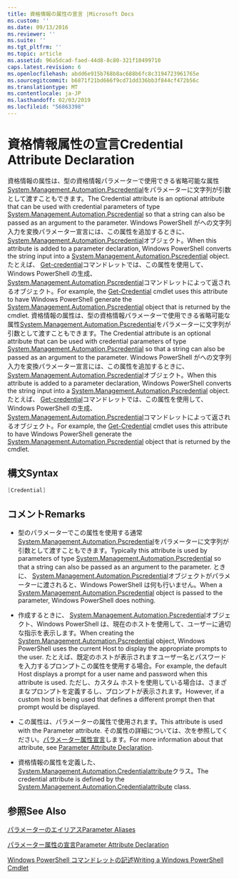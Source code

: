 ```yaml
---
title: 資格情報の属性の宣言 |Microsoft Docs
ms.custom: ''
ms.date: 09/13/2016
ms.reviewer: ''
ms.suite: ''
ms.tgt_pltfrm: ''
ms.topic: article
ms.assetid: 96a5dcad-faed-44d8-8c80-321f10499710
caps.latest.revision: 6
ms.openlocfilehash: abdd6e915b768b8ac688b6fc8c3194723961765e
ms.sourcegitcommit: b6871f21bd666f9cd71dd336bb3f844cf472b56c
ms.translationtype: MT
ms.contentlocale: ja-JP
ms.lasthandoff: 02/03/2019
ms.locfileid: "56863398"
---
```

# <a name="credential-attribute-declaration"></a><span data-ttu-id="ae1f9-102">資格情報属性の宣言</span><span class="sxs-lookup"><span data-stu-id="ae1f9-102">Credential Attribute Declaration</span></span>

<span data-ttu-id="ae1f9-103">資格情報の属性は、型の資格情報パラメーターで使用できる省略可能な属性[System.Management.Automation.Pscredential](/dotnet/api/System.Management.Automation.PSCredential)をパラメーターに文字列が引数として渡すこともできます。</span><span class="sxs-lookup"><span data-stu-id="ae1f9-103">The Credential attribute is an optional attribute that can be used with credential parameters of type [System.Management.Automation.Pscredential](/dotnet/api/System.Management.Automation.PSCredential) so that a string can also be passed as an argument to the parameter.</span></span> <span data-ttu-id="ae1f9-104">Windows PowerShell がへの文字列入力を変換パラメーター宣言には、この属性を追加するときに、 [System.Management.Automation.Pscredential](/dotnet/api/System.Management.Automation.PSCredential)オブジェクト。</span><span class="sxs-lookup"><span data-stu-id="ae1f9-104">When this attribute is added to a parameter declaration, Windows PowerShell converts the string input into a [System.Management.Automation.Pscredential](/dotnet/api/System.Management.Automation.PSCredential) object.</span></span> <span data-ttu-id="ae1f9-105">たとえば、 [Get-credential](/powershell/module/Microsoft.PowerShell.Security/Get-Credential)コマンドレットでは、この属性を使用して、Windows PowerShell の生成、 [System.Management.Automation.Pscredential](/dotnet/api/System.Management.Automation.PSCredential)コマンドレットによって返されるオブジェクト。</span><span class="sxs-lookup"><span data-stu-id="ae1f9-105">For example, the [Get-Credential](/powershell/module/Microsoft.PowerShell.Security/Get-Credential) cmdlet uses this attribute to have Windows PowerShell generate the [System.Management.Automation.Pscredential](/dotnet/api/System.Management.Automation.PSCredential) object that is returned by the cmdlet.</span></span>
<span data-ttu-id="ae1f9-106">資格情報の属性は、型の資格情報パラメーターで使用できる省略可能な属性[System.Management.Automation.Pscredential](/dotnet/api/System.Management.Automation.PSCredential)をパラメーターに文字列が引数として渡すこともできます。</span><span class="sxs-lookup"><span data-stu-id="ae1f9-106">The Credential attribute is an optional attribute that can be used with credential parameters of type [System.Management.Automation.Pscredential](/dotnet/api/System.Management.Automation.PSCredential) so that a string can also be passed as an argument to the parameter.</span></span> <span data-ttu-id="ae1f9-107">Windows PowerShell がへの文字列入力を変換パラメーター宣言には、この属性を追加するときに、 [System.Management.Automation.Pscredential](/dotnet/api/System.Management.Automation.PSCredential)オブジェクト。</span><span class="sxs-lookup"><span data-stu-id="ae1f9-107">When this attribute is added to a parameter declaration, Windows PowerShell converts the string input into a [System.Management.Automation.Pscredential](/dotnet/api/System.Management.Automation.PSCredential) object.</span></span> <span data-ttu-id="ae1f9-108">たとえば、 [Get-credential](/powershell/module/Microsoft.PowerShell.Security/Get-Credential)コマンドレットでは、この属性を使用して、Windows PowerShell の生成、 [System.Management.Automation.Pscredential](/dotnet/api/System.Management.Automation.PSCredential)コマンドレットによって返されるオブジェクト。</span><span class="sxs-lookup"><span data-stu-id="ae1f9-108">For example, the [Get-Credential](/powershell/module/Microsoft.PowerShell.Security/Get-Credential) cmdlet uses this attribute to have Windows PowerShell generate the [System.Management.Automation.Pscredential](/dotnet/api/System.Management.Automation.PSCredential) object that is returned by the cmdlet.</span></span>

## <a name="syntax"></a><span data-ttu-id="ae1f9-109">構文</span><span class="sxs-lookup"><span data-stu-id="ae1f9-109">Syntax</span></span>

```csharp
[Credential]
```

## <a name="remarks"></a><span data-ttu-id="ae1f9-110">コメント</span><span class="sxs-lookup"><span data-stu-id="ae1f9-110">Remarks</span></span>

- <span data-ttu-id="ae1f9-111">型のパラメーターでこの属性を使用する通常[System.Management.Automation.Pscredential](/dotnet/api/System.Management.Automation.PSCredential)をパラメーターに文字列が引数として渡すこともできます。</span><span class="sxs-lookup"><span data-stu-id="ae1f9-111">Typically this attribute is used by parameters of type [System.Management.Automation.Pscredential](/dotnet/api/System.Management.Automation.PSCredential) so that a string can also be passed as an argument to the parameter.</span></span> <span data-ttu-id="ae1f9-112">ときに、 [System.Management.Automation.Pscredential](/dotnet/api/System.Management.Automation.PSCredential)オブジェクトがパラメーターに渡されると、Windows PowerShell は何も行いません。</span><span class="sxs-lookup"><span data-stu-id="ae1f9-112">When a [System.Management.Automation.Pscredential](/dotnet/api/System.Management.Automation.PSCredential) object is passed to the parameter, Windows PowerShell does nothing.</span></span>

- <span data-ttu-id="ae1f9-113">作成するときに、 [System.Management.Automation.Pscredential](/dotnet/api/System.Management.Automation.PSCredential)オブジェクト、Windows PowerShell は、現在のホストを使用して、ユーザーに適切な指示を表示します。</span><span class="sxs-lookup"><span data-stu-id="ae1f9-113">When creating the [System.Management.Automation.Pscredential](/dotnet/api/System.Management.Automation.PSCredential) object, Windows PowerShell uses the current Host to display the appropriate prompts to the user.</span></span> <span data-ttu-id="ae1f9-114">たとえば、既定のホストが表示されますユーザー名とパスワードを入力するプロンプトこの属性を使用する場合。</span><span class="sxs-lookup"><span data-stu-id="ae1f9-114">For example, the default Host displays a prompt for a user name and password when this attribute is used.</span></span> <span data-ttu-id="ae1f9-115">ただし、カスタム ホストを使用している場合は、さまざまなプロンプトを定義するし、プロンプトが表示されます。</span><span class="sxs-lookup"><span data-stu-id="ae1f9-115">However, if a custom host is being used that defines a different prompt then that prompt would be displayed.</span></span>

- <span data-ttu-id="ae1f9-116">この属性は、パラメーターの属性で使用されます。</span><span class="sxs-lookup"><span data-stu-id="ae1f9-116">This attribute is used with the Parameter attribute.</span></span> <span data-ttu-id="ae1f9-117">その属性の詳細については、次を参照してください。[パラメーター属性宣言](./parameter-attribute-declaration.md)します。</span><span class="sxs-lookup"><span data-stu-id="ae1f9-117">For more information about that attribute, see [Parameter Attribute Declaration](./parameter-attribute-declaration.md).</span></span>

- <span data-ttu-id="ae1f9-118">資格情報の属性を定義した、 [System.Management.Automation.Credentialattribute](/dotnet/api/System.Management.Automation.CredentialAttribute)クラス。</span><span class="sxs-lookup"><span data-stu-id="ae1f9-118">The credential attribute is defined by the [System.Management.Automation.Credentialattribute](/dotnet/api/System.Management.Automation.CredentialAttribute) class.</span></span>

## <a name="see-also"></a><span data-ttu-id="ae1f9-119">参照</span><span class="sxs-lookup"><span data-stu-id="ae1f9-119">See Also</span></span>

[<span data-ttu-id="ae1f9-120">パラメーターのエイリアス</span><span class="sxs-lookup"><span data-stu-id="ae1f9-120">Parameter Aliases</span></span>](./parameter-aliases.md)

[<span data-ttu-id="ae1f9-121">パラメーター属性の宣言</span><span class="sxs-lookup"><span data-stu-id="ae1f9-121">Parameter Attribute Declaration</span></span>](./parameter-attribute-declaration.md)

[<span data-ttu-id="ae1f9-122">Windows PowerShell コマンドレットの記述</span><span class="sxs-lookup"><span data-stu-id="ae1f9-122">Writing a Windows PowerShell Cmdlet</span></span>](./writing-a-windows-powershell-cmdlet.md)
